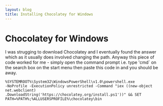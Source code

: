 ```yaml
---
layout: blog
title: Installing Chocolatey for Windows
---
```


# Chocolatey for Windows

I was strugging to download Chocolatey and I eventually found the answer which as it usually does involved changing the path. Anyway this piece of code worked for me - simply open the command prompt i.e. type 'cmd` on the search box on the start menu then paste this code in and you should be away.

```{html}
%SYSTEMROOT%\System32\WindowsPowerShell\v1.0\powershell.exe 
-NoProfile -ExecutionPolicy unrestricted -Command "iex ((new-object net.webclient)
.DownloadString('https://chocolatey.org/install.ps1'))" && SET PATH=%PATH%;%ALLUSERSPROFILE%\chocolatey\bin
```
